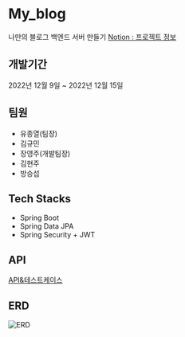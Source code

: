# My_blog
나만의 블로그 백엔드 서버 만들기
[Notion : 프로젝트 정보](https://teamsparta.notion.site/9-e7f813a42304461ca494da6a84cde546)

## 개발기간
2022년 12월 9일 ~ 2022년 12월 15일

## 팀원
- 유종열(팀장)
- 김규민
- 장영주(개발팀장)
- 김현주
- 방승섭

## Tech Stacks
- Spring Boot
- Spring Data JPA
- Spring Security + JWT

## API
[API&테스트케이스 ](https://docs.google.com/spreadsheets/d/16m9RGblVgYA5vwvS9IT523fcfl0eii1AEGjc0mcoAHM/edit?usp=sharing)

## ERD

![ERD](https://user-images.githubusercontent.com/114922306/207871227-000725b3-9c16-49db-9231-88702c9756dd.png)
